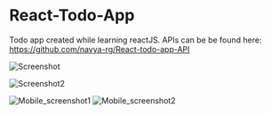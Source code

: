 # React-Todo-App
Todo app created while learning reactJS. APIs can be be found here: https://github.com/navya-rg/React-todo-app-API

![Screenshot](https://user-images.githubusercontent.com/54831248/126745596-5c64b05b-1812-4e50-a799-d63fe614b59e.png)

![Screenshot2](https://user-images.githubusercontent.com/54831248/126745598-f1ce4335-8ace-498d-9439-4d91e1566de7.png)

![Mobile_screenshot1](https://user-images.githubusercontent.com/54831248/126745599-91328b4b-95da-401a-85bb-4052ca5a6757.png)
![Mobile_screenshot2](https://user-images.githubusercontent.com/54831248/126745600-0cf94dfb-ab7e-4ac6-a09f-9d36275b83d6.png)

